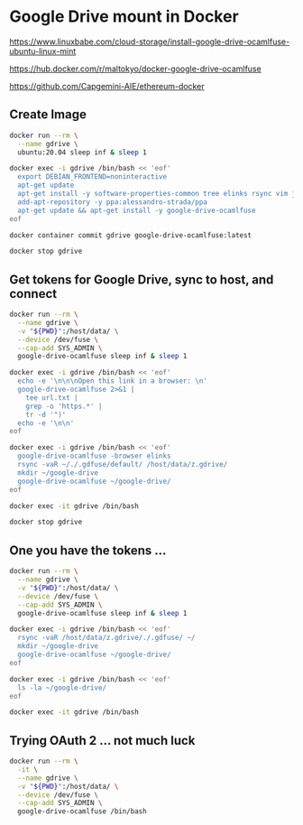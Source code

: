 # Google Drive mount in Docker


https://www.linuxbabe.com/cloud-storage/install-google-drive-ocamlfuse-ubuntu-linux-mint

https://hub.docker.com/r/maltokyo/docker-google-drive-ocamlfuse

https://github.com/Capgemini-AIE/ethereum-docker



## Create Image
```bash
docker run --rm \
  --name gdrive \
  ubuntu:20.04 sleep inf & sleep 1

docker exec -i gdrive /bin/bash << 'eof'
  export DEBIAN_FRONTEND=noninteractive
  apt-get update
  apt-get install -y software-properties-common tree elinks rsync vim jq
  add-apt-repository -y ppa:alessandro-strada/ppa
  apt-get update && apt-get install -y google-drive-ocamlfuse
eof

docker container commit gdrive google-drive-ocamlfuse:latest

docker stop gdrive
```


## Get tokens for Google Drive, sync to host, and connect
```bash
docker run --rm \
  --name gdrive \
  -v "${PWD}":/host/data/ \
  --device /dev/fuse \
  --cap-add SYS_ADMIN \
  google-drive-ocamlfuse sleep inf & sleep 1

docker exec -i gdrive /bin/bash << 'eof'
  echo -e '\n\n\nOpen this link in a browser: \n'
  google-drive-ocamlfuse 2>&1 |
    tee url.txt |
    grep -o 'https.*' |
    tr -d '")'
  echo -e '\n\n'
eof

docker exec -i gdrive /bin/bash << 'eof'
  google-drive-ocamlfuse -browser elinks
  rsync -vaR ~/./.gdfuse/default/ /host/data/z.gdrive/
  mkdir ~/google-drive
  google-drive-ocamlfuse ~/google-drive/
eof

docker exec -it gdrive /bin/bash

docker stop gdrive
```


## One you have the tokens ...
```bash
docker run --rm \
  --name gdrive \
  -v "${PWD}":/host/data/ \
  --device /dev/fuse \
  --cap-add SYS_ADMIN \
  google-drive-ocamlfuse sleep inf & sleep 1

docker exec -i gdrive /bin/bash << 'eof'
  rsync -vaR /host/data/z.gdrive/./.gdfuse/ ~/
  mkdir ~/google-drive
  google-drive-ocamlfuse ~/google-drive/
eof

docker exec -i gdrive /bin/bash << 'eof'
  ls -la ~/google-drive/
eof

docker exec -it gdrive /bin/bash
```



## Trying OAuth 2 ... not much luck
```bash
docker run --rm \
  -it \
  --name gdrive \
  -v "${PWD}":/host/data/ \
  --device /dev/fuse \
  --cap-add SYS_ADMIN \
  google-drive-ocamlfuse /bin/bash
```

